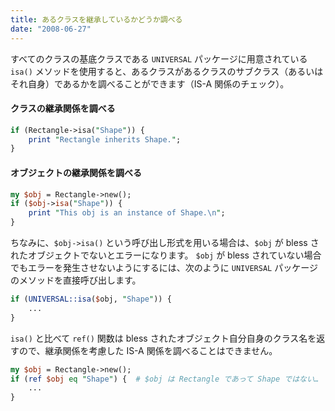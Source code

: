 ```yaml
---
title: あるクラスを継承しているかどうか調べる
date: "2008-06-27"
---
```


すべてのクラスの基底クラスである `UNIVERSAL` パッケージに用意されている `isa()` メソッドを使用すると、あるクラスがあるクラスのサブクラス（あるいはそれ自身）であるかを調べることができます（IS-A 関係のチェック）。

#### クラスの継承関係を調べる

```perl
if (Rectangle->isa("Shape")) {
    print "Rectangle inherits Shape.";
}
```

#### オブジェクトの継承関係を調べる

```perl
my $obj = Rectangle->new();
if ($obj->isa("Shape")) {
    print "This obj is an instance of Shape.\n";
}
```

ちなみに、`$obj->isa()` という呼び出し形式を用いる場合は、`$obj` が bless されたオブジェクトでないとエラーになります。
`$obj` が bless されていない場合でもエラーを発生させないようにするには、次のように `UNIVERSAL` パッケージのメソッドを直接呼び出します。

```perl
if (UNIVERSAL::isa($obj, "Shape")) {
    ...
}
```

`isa()` と比べて `ref()` 関数は bless されたオブジェクト自分自身のクラス名を返すので、継承関係を考慮した IS-A 関係を調べることはできません。

```perl
my $obj = Rectangle->new();
if (ref $obj eq "Shape") {  # $obj は Rectangle であって Shape ではない…
    ...
}
```

